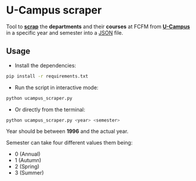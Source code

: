 # U-Campus scraper

Tool to <ins>**scrap**</ins> the **departments** and their **courses** at FCFM from
 <ins>**U-Campus**</ins> in a specific year and semester into a [JSON](https://www.json.org/json-en.html) file.

## Usage

- Install the dependencies:

```sh
pip install -r requirements.txt
```

- Run the script in interactive mode:

```sh
python ucampus_scraper.py
```

- Or directly from the terminal:

```sh
python ucampus_scraper.py <year> <semester>
```

Year should be between **1996** and the actual year.

Semester can take four different values them being:
- 0 (Annual)
- 1 (Autumn)
- 2 (Spring)
- 3 (Summer)
